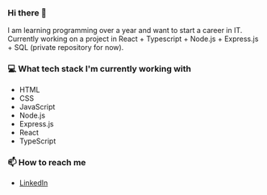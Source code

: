 ###  Hi there 👋

I am learning programming over a year and want to start a career in IT. 
Currently working on a project in React + Typescript + Node.js + Express.js + SQL (private repository for now).

###  💻 What tech stack I'm currently working with
- HTML
- CSS
- JavaScript
- Node.js
- Express.js
- React
- TypeScript

###  📫 How to reach me
- [LinkedIn](https://www.linkedin.com/in/katarzyna-kajzer/)
